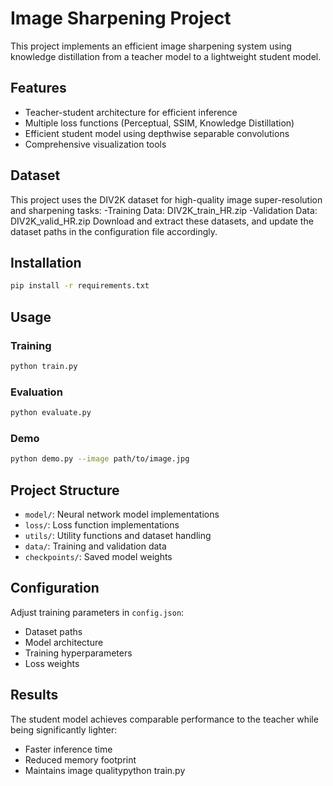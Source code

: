 # Image Sharpening Project

This project implements an efficient image sharpening system using knowledge distillation from a teacher model to a lightweight student model.

## Features

- Teacher-student architecture for efficient inference
- Multiple loss functions (Perceptual, SSIM, Knowledge Distillation)
- Efficient student model using depthwise separable convolutions
- Comprehensive visualization tools

## Dataset
This project uses the DIV2K dataset for high-quality image super-resolution and sharpening tasks:
-Training Data: DIV2K_train_HR.zip
-Validation Data: DIV2K_valid_HR.zip
Download and extract these datasets, and update the dataset paths in the configuration file accordingly.

## Installation

```bash
pip install -r requirements.txt
```

## Usage

### Training

```bash
python train.py
```

### Evaluation

```bash
python evaluate.py
```

### Demo

```bash
python demo.py --image path/to/image.jpg
```

## Project Structure

- `model/`: Neural network model implementations
- `loss/`: Loss function implementations
- `utils/`: Utility functions and dataset handling
- `data/`: Training and validation data
- `checkpoints/`: Saved model weights

## Configuration

Adjust training parameters in `config.json`:
- Dataset paths
- Model architecture
- Training hyperparameters
- Loss weights

## Results

The student model achieves comparable performance to the teacher while being significantly lighter:
- Faster inference time
- Reduced memory footprint
- Maintains image qualitypython train.py
